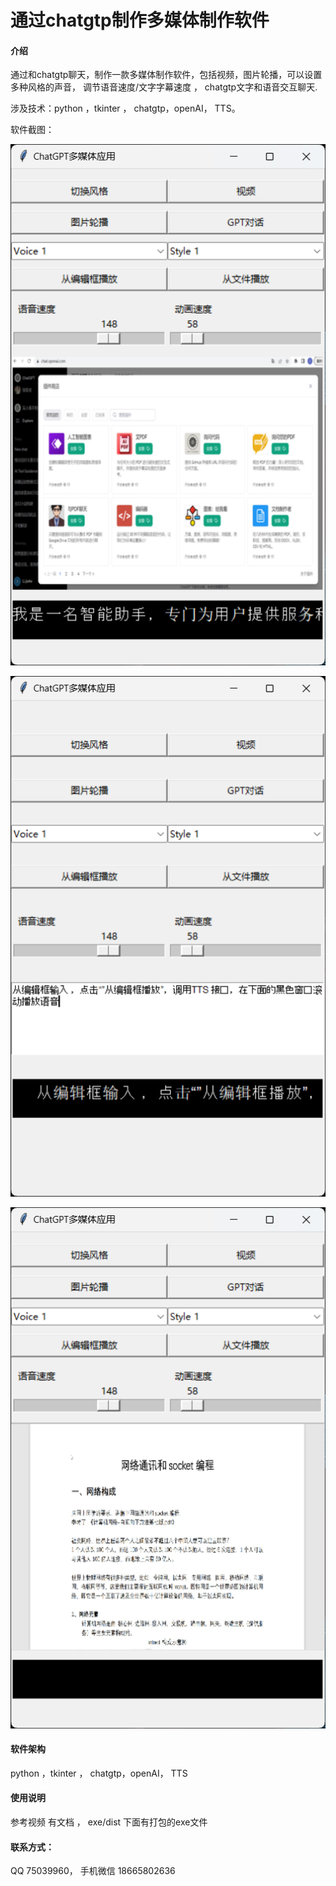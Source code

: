 # 通过chatgtp制作多媒体制作软件

#### 介绍

通过和chatgtp聊天，制作一款多媒体制作软件，包括视频，图片轮播，可以设置多种风格的声音， 调节语音速度/文字字幕速度 ， chatgtp文字和语音交互聊天.

涉及技术：python ，tkinter ， chatgtp，openAI， TTS。

软件截图：


![输入图片说明](document/images/gpt-%E5%9B%BE%E7%89%87.png)

![输入图片说明](document/images/%E4%BB%8E%E7%BC%96%E8%BE%91%E6%A1%86%E6%92%AD%E6%94%BE.png)

![输入图片说明](document/images/%E8%A7%86%E9%A2%91.png)

#### 软件架构

python ，tkinter ， chatgtp，openAI， TTS

#### 使用说明

参考视频
有文档 ，
exe/dist 下面有打包的exe文件

#### 联系方式：

QQ 75039960，
手机微信 18665802636


 
 
